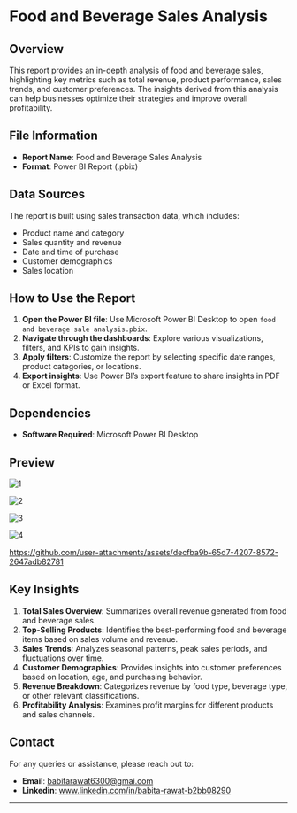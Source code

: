 # Food and Beverage Sales Analysis

## Overview
This report provides an in-depth analysis of food and beverage sales, highlighting key metrics such as total revenue, product performance, sales trends, and customer preferences. The insights derived from this analysis can help businesses optimize their strategies and improve overall profitability.

## File Information
- **Report Name**: Food and Beverage Sales Analysis
- **Format**: Power BI Report (.pbix)


## Data Sources
The report is built using sales transaction data, which includes:
- Product name and category
- Sales quantity and revenue
- Date and time of purchase
- Customer demographics 
- Sales location 

## How to Use the Report
1. **Open the Power BI file**: Use Microsoft Power BI Desktop to open `food and beverage sale analysis.pbix`.
2. **Navigate through the dashboards**: Explore various visualizations, filters, and KPIs to gain insights.
3. **Apply filters**: Customize the report by selecting specific date ranges, product categories, or locations.
4. **Export insights**: Use Power BI’s export feature to share insights in PDF or Excel format.

## Dependencies
- **Software Required**: Microsoft Power BI Desktop

## Preview


![1](https://github.com/user-attachments/assets/511de074-a49c-4512-ad95-10dfb645c82c)

![2](https://github.com/user-attachments/assets/29b11e83-13f4-4b17-a259-27f0e500978e)


![3](https://github.com/user-attachments/assets/b4b09be9-f09b-4b79-abb0-ed5e2cdb9181)




![4](https://github.com/user-attachments/assets/33f1f807-0bfb-4e94-b138-d710c0b9cc6f)







https://github.com/user-attachments/assets/decfba9b-65d7-4207-8572-2647adb82781


















## Key Insights
1. **Total Sales Overview**: Summarizes overall revenue generated from food and beverage sales.
2. **Top-Selling Products**: Identifies the best-performing food and beverage items based on sales volume and revenue.
3. **Sales Trends**: Analyzes seasonal patterns, peak sales periods, and fluctuations over time.
4. **Customer Demographics**: Provides insights into customer preferences based on location, age, and purchasing behavior.
5. **Revenue Breakdown**: Categorizes revenue by food type, beverage type, or other relevant classifications.
6. **Profitability Analysis**: Examines profit margins for different products and sales channels.




## Contact
For any queries or assistance, please reach out to:
- **Email**: babitarawat6300@gmai.com
- **Linkedin**: www.linkedin.com/in/babita-rawat-b2bb08290

---



